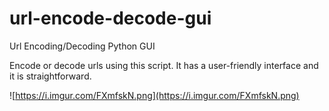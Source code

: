 # url-encode-decode-gui
Url Encoding/Decoding Python GUI

Encode or decode urls using this script. It has a user-friendly interface and it is straightforward.

![https://i.imgur.com/FXmfskN.png](https://i.imgur.com/FXmfskN.png)
